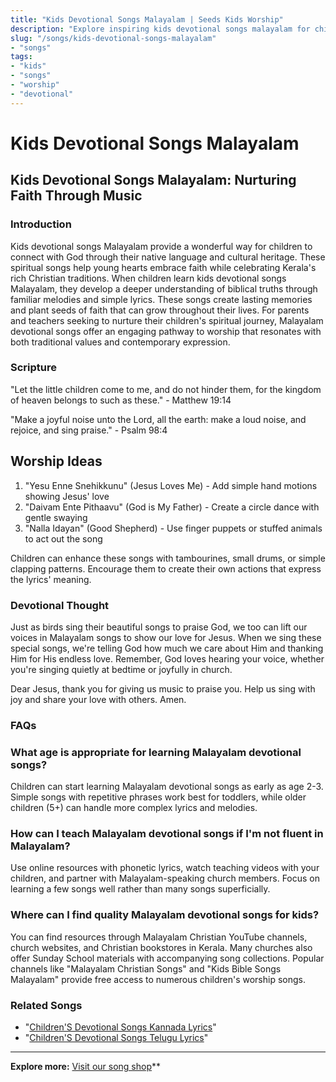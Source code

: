 ```yaml
---
title: "Kids Devotional Songs Malayalam | Seeds Kids Worship"
description: "Explore inspiring kids devotional songs malayalam for children's worship and faith development. Biblical music resources for families and ministry."
slug: "/songs/kids-devotional-songs-malayalam"
- "songs"
tags:
- "kids"
- "songs"
- "worship"
- "devotional"
---
```


# Kids Devotional Songs Malayalam

## Kids Devotional Songs Malayalam: Nurturing Faith Through Music

### Introduction
Kids devotional songs Malayalam provide a wonderful way for children to connect with God through their native language and cultural heritage. These spiritual songs help young hearts embrace faith while celebrating Kerala's rich Christian traditions. When children learn kids devotional songs Malayalam, they develop a deeper understanding of biblical truths through familiar melodies and simple lyrics. These songs create lasting memories and plant seeds of faith that can grow throughout their lives. For parents and teachers seeking to nurture their children's spiritual journey, Malayalam devotional songs offer an engaging pathway to worship that resonates with both traditional values and contemporary expression.

### Scripture
"Let the little children come to me, and do not hinder them, for the kingdom of heaven belongs to such as these." - Matthew 19:14

"Make a joyful noise unto the Lord, all the earth: make a loud noise, and rejoice, and sing praise." - Psalm 98:4

## Worship Ideas
1. "Yesu Enne Snehikkunu" (Jesus Loves Me) - Add simple hand motions showing Jesus' love
2. "Daivam Ente Pithaavu" (God is My Father) - Create a circle dance with gentle swaying
3. "Nalla Idayan" (Good Shepherd) - Use finger puppets or stuffed animals to act out the song

Children can enhance these songs with tambourines, small drums, or simple clapping patterns. Encourage them to create their own actions that express the lyrics' meaning.

### Devotional Thought
Just as birds sing their beautiful songs to praise God, we too can lift our voices in Malayalam songs to show our love for Jesus. When we sing these special songs, we're telling God how much we care about Him and thanking Him for His endless love. Remember, God loves hearing your voice, whether you're singing quietly at bedtime or joyfully in church.

Dear Jesus, thank you for giving us music to praise you. Help us sing with joy and share your love with others. Amen.

### FAQs

### What age is appropriate for learning Malayalam devotional songs?
Children can start learning Malayalam devotional songs as early as age 2-3. Simple songs with repetitive phrases work best for toddlers, while older children (5+) can handle more complex lyrics and melodies.

### How can I teach Malayalam devotional songs if I'm not fluent in Malayalam?
Use online resources with phonetic lyrics, watch teaching videos with your children, and partner with Malayalam-speaking church members. Focus on learning a few songs well rather than many songs superficially.

### Where can I find quality Malayalam devotional songs for kids?
You can find resources through Malayalam Christian YouTube channels, church websites, and Christian bookstores in Kerala. Many churches also offer Sunday School materials with accompanying song collections. Popular channels like "Malayalam Christian Songs" and "Kids Bible Songs Malayalam" provide free access to numerous children's worship songs.

### Related Songs

- "[Children'S Devotional Songs Kannada Lyrics](/songs/children-s-devotional-songs-kannada-lyrics/)"
- "[Children'S Devotional Songs Telugu Lyrics](/songs/children-s-devotional-songs-telugu-lyrics/)"

---

**Explore more:** [Visit our song shop](https://seedskidsworship.com/shop)**

<!-- Schema Markup -->
<script type="application/ld+json">
{
  "@context": "https://schema.org",
  "@type": "MusicRecording",
  "name": "Kids Devotional Songs Malayalam",
  "byArtist": {
    "@type": "MusicGroup",
    "name": "Seeds Kids Worship"
  },
  "isFamilyFriendly": true,
  "url": "https://seedskidsworship.com/songs/kids-devotional-songs-malayalam/"
}
</script>